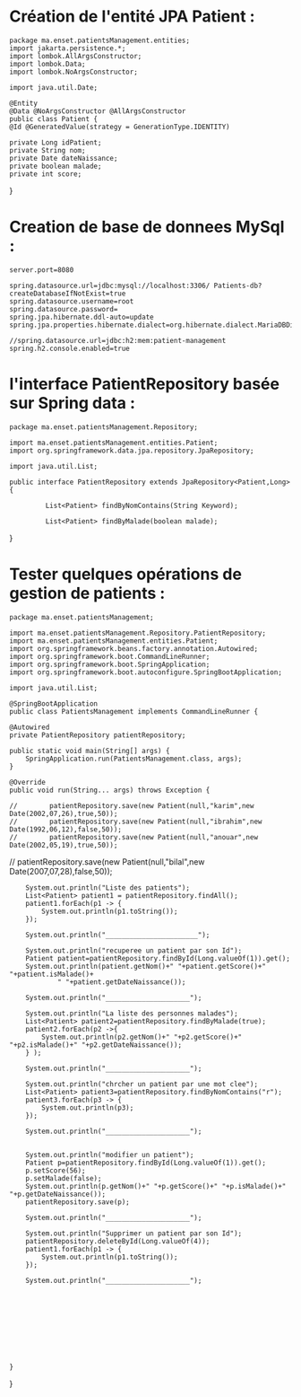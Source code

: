# Création de l'entité JPA Patient :



    package ma.enset.patientsManagement.entities;
    import jakarta.persistence.*;
    import lombok.AllArgsConstructor;
    import lombok.Data;
    import lombok.NoArgsConstructor;

    import java.util.Date;

    @Entity
    @Data @NoArgsConstructor @AllArgsConstructor
    public class Patient {
    @Id @GeneratedValue(strategy = GenerationType.IDENTITY)

    private Long idPatient;
    private String nom;
    private Date dateNaissance;
    private boolean malade;
    private int score;

}


# Creation de base de donnees MySql :

    server.port=8080

    spring.datasource.url=jdbc:mysql://localhost:3306/ Patients-db?createDatabaseIfNotExist=true
    spring.datasource.username=root
    spring.datasource.password=
    spring.jpa.hibernate.ddl-auto=update
    spring.jpa.properties.hibernate.dialect=org.hibernate.dialect.MariaDBDialect

    //spring.datasource.url=jdbc:h2:mem:patient-management
    spring.h2.console.enabled=true


# l'interface PatientRepository basée sur Spring data :

    package ma.enset.patientsManagement.Repository;

    import ma.enset.patientsManagement.entities.Patient;
    import org.springframework.data.jpa.repository.JpaRepository;

    import java.util.List;

    public interface PatientRepository extends JpaRepository<Patient,Long> {

             List<Patient> findByNomContains(String Keyword);

             List<Patient> findByMalade(boolean malade);

}


# Tester quelques opérations de gestion de patients :

    package ma.enset.patientsManagement;

    import ma.enset.patientsManagement.Repository.PatientRepository;
    import ma.enset.patientsManagement.entities.Patient;
    import org.springframework.beans.factory.annotation.Autowired;
    import org.springframework.boot.CommandLineRunner;
    import org.springframework.boot.SpringApplication;
    import org.springframework.boot.autoconfigure.SpringBootApplication;

    import java.util.List;

    @SpringBootApplication
    public class PatientsManagement implements CommandLineRunner {

    @Autowired
    private PatientRepository patientRepository;

    public static void main(String[] args) {
        SpringApplication.run(PatientsManagement.class, args);
    }

    @Override
    public void run(String... args) throws Exception {

    //        patientRepository.save(new Patient(null,"karim",new Date(2002,07,26),true,50));
    //        patientRepository.save(new Patient(null,"ibrahim",new Date(1992,06,12),false,50));
    //        patientRepository.save(new Patient(null,"anouar",new Date(2002,05,19),true,50));
   //        patientRepository.save(new Patient(null,"bilal",new Date(2007,07,28),false,50));


        System.out.println("Liste des patients");
        List<Patient> patient1 = patientRepository.findAll();
        patient1.forEach(p1 -> {
            System.out.println(p1.toString());
        });

        System.out.println("_______________________");

        System.out.println("recuperee un patient par son Id");
        Patient patient=patientRepository.findById(Long.valueOf(1)).get();
        System.out.println(patient.getNom()+" "+patient.getScore()+" "+patient.isMalade()+
                " "+patient.getDateNaissance());

        System.out.println("_____________________");

        System.out.println("La liste des personnes malades");
        List<Patient> patient2=patientRepository.findByMalade(true);
        patient2.forEach(p2 ->{
            System.out.println(p2.getNom()+" "+p2.getScore()+" "+p2.isMalade()+" "+p2.getDateNaissance());
        } );

        System.out.println("_____________________");

        System.out.println("chrcher un patient par une mot clee");
        List<Patient> patient3=patientRepository.findByNomContains("r");
        patient3.forEach(p3 -> {
            System.out.println(p3);
        });

        System.out.println("_____________________");


        System.out.println("modifier un patient");
        Patient p=patientRepository.findById(Long.valueOf(1)).get();
        p.setScore(56);
        p.setMalade(false);
        System.out.println(p.getNom()+" "+p.getScore()+" "+p.isMalade()+" "+p.getDateNaissance());
        patientRepository.save(p);

        System.out.println("_____________________");

        System.out.println("Supprimer un patient par son Id");
        patientRepository.deleteById(Long.valueOf(4));
        patient1.forEach(p1 -> {
            System.out.println(p1.toString());
        });

        System.out.println("_____________________");










    }
}


  



